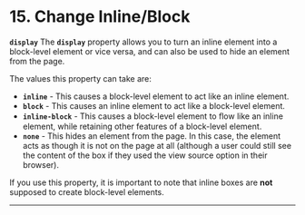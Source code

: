 # 15. Change Inline/Block

**`display`**
The **`display`** property allows you to turn an inline element into a block-level element or vice versa, and can also be used to hide an element from the page.

The values this property can take are:
- **`inline`** - This causes a block-level element to act like an inline element.
- **`block`** - This causes an inline element to act like a block-level element.
- **`inline-block`** - This causes a block-level element to ﬂow like an inline element, while retaining other features of a block-level element.
- **`none`** - This hides an element from the page. In this case, the element acts as though it is not on the page at all (although a user could still see the content of the box if they used the view source option in their browser).

If you use this property, it is important to note that inline boxes are **not** supposed to create block-level elements.

---
